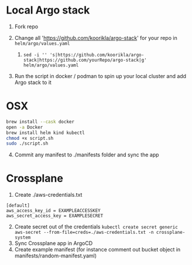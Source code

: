 # Local Argo stack

1. Fork repo
2. Change all 'https://github.com/koorikla/argo-stack' for your repo in `helm/argo/values.yaml`
   1. `sed -i '' 's|https://github.com/koorikla/argo-stack|https://github.com/yourRepo/argo-stack|g' helm/argo/values.yaml`

3. Run the script in docker / podman to spin up your local cluster and add Argo stack to it
 
# OSX
```bash
brew install --cask docker
open -a Docker
brew install helm kind kubectl
chmod +x script.sh
sudo ./script.sh
```

4. Commit any manifest to ./manifests folder and sync the app


# Crossplane

1. Create ./aws-credentials.txt
```
[default]  
aws_access_key_id = EXAMPLEACCESSKEY  
aws_secret_access_key = EXAMPLESECRET
```
2. Create secret out of the credentials
`kubectl create secret generic aws-secret --from-file=creds=./aws-credentials.txt -n crossplane-system`
3. Sync Crossplane app in ArgoCD
4. Create example manifest (for instance comment out bucket object in manifests/random-manifest.yaml)
